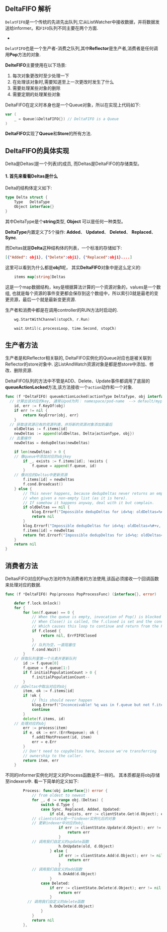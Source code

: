 ## DeltaFIFO 解析

`DelatFIFO`是一个传统的先进先出队列,它从ListWatcher中接收数据，并将数据发送给informer。和`FIFO`队列不同主要在两个方面.

- 



`DelatFIFO`也是一个生产者-消费之队列,其中**Reflector**是生产者,消费者是任何调用**Pop**方法的对象.



**DelteFIFO**主要使用在以下场景:

1. 每次对象更改时至少处理一下
2. 在处理该对象时,需要知道至上一次更改时发生了什么
3. 需要处理某些对象的删除
4. 需要定期的处理某些对象



DeltaFIFO在定义时本身也是一个Queue对象，所以在实现上代码如下:

```go
var (
	_ = Queue(&DeltaFIFO{}) // DeltaFIFO is a Queue
)
```

**DeltaFIFO**实现了**Queue**和**Store**的所有方法. 



## DeltaFIFO的具体实现

Delta是Deltas(是一个列表)的成员, 而Deltas是DeltaFIFO的存储类型。

#### 1. 首先来看看Deltas是什么

Delta的结构体定义如下:

```go
type Delta struct {
	Type   DeltaType
	Object interface{}
}
```

其中DeltaType是个**string**类型, **Object** 可以是任何一种类型。

**DeltaType**内置定义了5个操作: **Added**、 **Updated**、 **Deleted**、 **Replaced**、 **Sync**. 

而Deltas就是**Delta**这种结构体的列表，一个标准的存储如下:

```json
[{"Added": obj1}, {"Delete":obj1}, {"Replaced":obj1}....]
```

这里可以看到为什么都是**obj1**呢， 其实**DeltaFIFO**对象中是这么定义的:

```go
	items map[string]Deltas
```

这是一个map数据结构，key是根据算法计算的一个资源对象的，values是一个数组, 也就是每个资源的事件变更都会保存到这个数组中，所以索引0就是最老的变更资源，最后一个就是最新变更资源.



生产者和消费中都是在调用controller的RUN方法时启动的.

```go
	wg.StartWithChannel(stopCh, r.Run)

	wait.Until(c.processLoop, time.Second, stopCh)
```



## 生产者方法

生产者是和Reflector相关联的, DeltaFIFO实例化的Queue对应也是被关联到Reflector的store对象中. 这ListAndWatch资源对象是都是想store中添加、修改、删除资源.

DeltaFIFO队列的方法中不管是ADD、Delete、Update事件都调用了底层的**queueActionLocked**方法,该方法接收一个`action`动作和一个对象.

```go
func (f *DeltaFIFO) queueActionLocked(actionType DeltaType, obj interface{}) error {
  // 计算出该对应的key, 通常以pod为列： namespace/pod-name  --> default/mypod-123
	id, err := f.KeyOf(obj)
	if err != nil {
		return KeyError{obj, err}
	}
  // 获取该资源已有的资源列表，并将新的资源对象添加到最后
	oldDeltas := f.items[id]
	newDeltas := append(oldDeltas, Delta{actionType, obj})
  // 去重操作
	newDeltas = dedupDeltas(newDeltas)

	if len(newDeltas) > 0 {
    // 像queue中添加对应的objkey
		if _, exists := f.items[id]; !exists {
			f.queue = append(f.queue, id)
		}
    // 像对应的Deltas中更新资源
		f.items[id] = newDeltas
		f.cond.Broadcast()
	} else {
		// This never happens, because dedupDeltas never returns an empty list
		// when given a non-empty list (as it is here).
		// If somehow it happens anyway, deal with it but complain.
		if oldDeltas == nil {
			klog.Errorf("Impossible dedupDeltas for id=%q: oldDeltas=%#+v, obj=%#+v; ignoring", id, oldDeltas, obj)
			return nil
		}
		klog.Errorf("Impossible dedupDeltas for id=%q: oldDeltas=%#+v, obj=%#+v; breaking invariant by storing empty Deltas", id, oldDeltas, obj)
		f.items[id] = newDeltas
		return fmt.Errorf("Impossible dedupDeltas for id=%q: oldDeltas=%#+v, obj=%#+v; broke DeltaFIFO invariant by storing empty Deltas", id, oldDeltas, obj)
	}
	return nil
}
```



## 消费者方法

DeltasFIFO对应的Pop方法时作为消费者的方法使用,该函必须接收一个回调函数来处理对应的数据.

```go
func (f *DeltaFIFO) Pop(process PopProcessFunc) (interface{}, error)
```

```go
	defer f.lock.Unlock()
	for {
		for len(f.queue) == 0 {
			// When the queue is empty, invocation of Pop() is blocked until new item is enqueued.
			// When Close() is called, the f.closed is set and the condition is broadcasted.
			// Which causes this loop to continue and return from the Pop().
			if f.closed {
				return nil, ErrFIFOClosed
			}
			// 队列为空，一直阻塞住
			f.cond.Wait()
		}
    // 获取队列里第一个元素并更新队列
		id := f.queue[0]
		f.queue = f.queue[1:]
		if f.initialPopulationCount > 0 {
			f.initialPopulationCount--
		}
    // 从Deltas中取出对应的obj
		item, ok := f.items[id]
		if !ok {
			// This should never happen
			klog.Errorf("Inconceivable! %q was in f.queue but not f.items; ignoring.", id)
			continue
		}
		delete(f.items, id)
    // 处理对应的obj
		err := process(item)
		if e, ok := err.(ErrRequeue); ok {
			f.addIfNotPresent(id, item)
			err = e.Err
		}
		// Don't need to copyDeltas here, because we're transferring
		// ownership to the caller.
		return item, err
	}
```

不同的informer实例化时定义的Process函数是不一样的。 其本质都是将obj存储至indexers中. 看一下简单的定义如下:

```go
		Process: func(obj interface{}) error {
			// from oldest to newest
			for _, d := range obj.(Deltas) {
				switch d.Type {
				case Sync, Replaced, Added, Updated:
					if old, exists, err := clientState.Get(d.Object); err == nil && exists {
            // clientstate是一个indexer实例化后的对象
            // 更新indexer中对应的obj.
						if err := clientState.Update(d.Object); err != nil {
							return err
						}
            // 调用我们自定义的update函数
						h.OnUpdate(old, d.Object)
					} else {
						if err := clientState.Add(d.Object); err != nil {
							return err
						}
            // 调用我们自定义的add函数
						h.OnAdd(d.Object)
					}
				case Deleted:
					if err := clientState.Delete(d.Object); err != nil {
						return err
					}
          // 调用我们自定义的delete函数
					h.OnDelete(d.Object)
				}
			}
			return nil
		},
```













